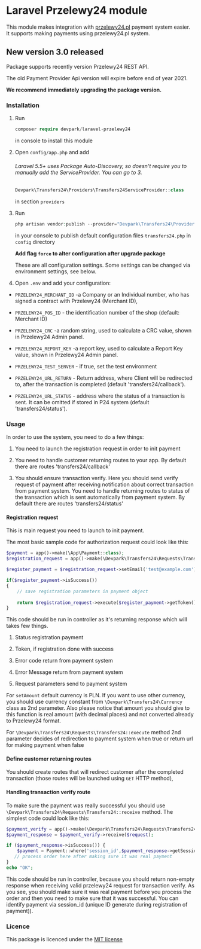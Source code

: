 # Laravel Przelewy24 module

This module makes integration with [przelewy24.pl](http://przelewy24.pl) payment system easier. It supports making payments using przelewy24.pl system.
 
## New version 3.0 released

Package supports recently version Przelewy24 REST API.

The old Payment Provider Api version will expire before end of year 2021.

__We recommend immediately upgrading the package version.__
 
### Installation

1. Run

   ```php   
   composer require devpark/laravel-przelewy24
   ``` 
   
   in console to install this module
   
2. Open `config/app.php` and add

   ###### Laravel 5.5+ uses Package Auto-Discovery, so doesn't require you to manually add the ServiceProvider. You can go to 3.
    
   ```php
   Devpark\Transfers24\Providers\Transfers24ServiceProvider::class
   ```
        
   in section `providers`
          
3. Run

    ```php
    php artisan vendor:publish --provider="Devpark\Transfers24\Providers\Transfers24ServiceProvider"
    ```
    
    in your console to publish default configuration files `transfers24.php` in `config` directory

    __Add  flag `force` to alter configuration after upgrade package__

    These are all configuration settings. Some settings can be changed via environment settings, see below.
        
4. Open `.env` and add your configuration:

 * `PRZELEWY24_MERCHANT_ID` -a Company or an Individual number, who has signed a contract with Przelewy24 (Merchant ID), 
 * `PRZELEWY24_POS_ID` - the identification number of the shop (default: Merchant ID)
 * `PRZELEWY24_CRC` -a  random  string,  used  to  calculate  a  CRC  value,  shown  in Przelewy24 Admin panel.
 * `PRZELEWY24_REPORT_KEY` -a  report key,  used  to  calculate  a  Report Key  value,  shown  in Przelewy24 Admin panel.
   
 * `PRZELEWY24_TEST_SERVER` - if true, set the test environment
 * `PRZELEWY24_URL_RETURN` - Return address, where Client will be redirected to, after the transaction is completed (default 'transfers24/callback').
 * `PRZELEWY24_URL_STATUS` - address where the status of a transaction is sent. It can be omitted if stored in P24 system (default 'transfers24/status').
 
### Usage

In order to use the system, you need to do a few things:

1. You need to launch the registration request in order to init payment

2. You need to handle customer returning routes to your app. By default there are routes 'transfers24/callback'

3. You should ensure transaction verify. Here you should send verify request of payment after receiving notification about correct transaction from payment system. You need to handle returning routes to status  of  the  transaction which is  sent automatically from payment system. By default there are routes 'transfers24/status'

#### Registration request

This is main request you need to launch to init payment. 
        
The most basic sample code for authorization request could look like this:

```php      
$payment = app()->make(\App\Payment::class);
$registration_request = app()->make(\Devpark\Transfers24\Requests\Transfers24::class);

$register_payment = $registration_request->setEmail('test@example.com')->setAmount(100)->init();

if($register_payment->isSuccess())
{
    // save registration parameters in payment object
    
    return $registration_request->execute($register_payment->getToken(), true);
}
```            
This code should be run in controller as it's returning response which will takes few things.

1. Status registration payment

2. Token, if registration done with success

3. Error code return from payment system

4. Error Message return from payment system

5. Request parameters send to payment system


For `setAmount` default currency is PLN. If you want to use other currency, you should use currency constant from `\Devpark\Transfers24\Currency` class as 2nd parameter. Also please notice that amount you should give to this function is real amount (with decimal places) and not converted already to Przelewy24 format.
  
For `\Devpark\Transfers24\Requests\Transfers24::execute` method 2nd parameter decides of redirection to payment system when true or return url for making payment when false

#### Define customer returning routes

You should create routes that will redirect customer after the completed transaction (those routes will be launched using `GET` HTTP method), 

#### Handling transaction verify route

To make sure the payment was really successful you should use `\Devpark\Transfers24\Requests\Transfers24::receive` method. The simplest code could look like this:

```php
$payment_verify = app()->make(\Devpark\Transfers24\Requests\Transfers24::class);
$payment_response = $payment_verify->receive($request);

if ($payment_response->isSuccess()) {
    $payment = Payment::where('session_id',$payment_response->getSessionId())->firstOrFail();
   // process order here after making sure it was real payment
}
echo "OK";
```

This code should be run in controller, because you should return non-empty response when receiving valid przelewy24 request for transaction verify. As you see, you should make sure it was real payment before you process the order and then you need to make sure that it was successful. You can identify payment via session_id (unique ID generate during registration of payment)).
 
### Licence

This package is licenced under the [MIT license](http://opensource.org/licenses/MIT)
